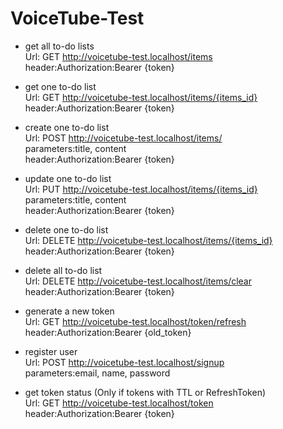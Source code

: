 # VoiceTube-Test

* get all to-do lists   
  Url: GET http://voicetube-test.localhost/items   
  header:Authorization:Bearer {token}  

* get one to-do list    
  Url: GET http://voicetube-test.localhost/items/{items_id}   
  header:Authorization:Bearer {token}    

* create one to-do list   
  Url: POST http://voicetube-test.localhost/items/   
  parameters:title, content    
  header:Authorization:Bearer {token}    

* update one to-do list    
  Url: PUT http://voicetube-test.localhost/items/{items_id}    
  parameters:title, content   
  header:Authorization:Bearer {token}    

* delete one to-do list    
  Url: DELETE http://voicetube-test.localhost/items/{items_id}     
  header:Authorization:Bearer {token}    

* delete all to-do list    
  Url: DELETE http://voicetube-test.localhost/items/clear    
  header:Authorization:Bearer {token}    

* generate a new token    
  Url: GET http://voicetube-test.localhost/token/refresh     
  header:Authorization:Bearer {old_token}    

* register user  
  Url: POST http://voicetube-test.localhost/signup    
  parameters:email, name, password    

* get token status (Only if tokens with TTL or RefreshToken)   
  Url: GET http://voicetube-test.localhost/token    
  header:Authorization:Bearer {token}    
